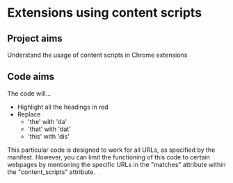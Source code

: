 # Extensions using content scripts
## Project aims
Understand the usage of content scripts in Chrome extensions
## Code aims
The code will...
- Highlight all the headings in red
- Replace
    - 'the' with 'da'
    - 'that' with 'dat'
    - 'this' with 'dis'

This particular code is designed to work for all URLs, as specified by the manifest. However, you can limit the functioning of this code to certain webpages by mentioning the specific URLs in the "matches" attribute within the "content_scripts" attribute.
